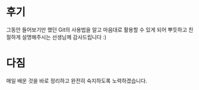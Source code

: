 # 후기
그동안 들어보기만 했던 Git의 사용법을 알고 마음대로 활용할 수 있게 되어 뿌듯하고
친절하게 설명해주시는 선생님께 감사드립니다 :)

# 다짐
매일 배운 것을 바로 정리하고 완전히 숙지하도록 노력하겠습니다.